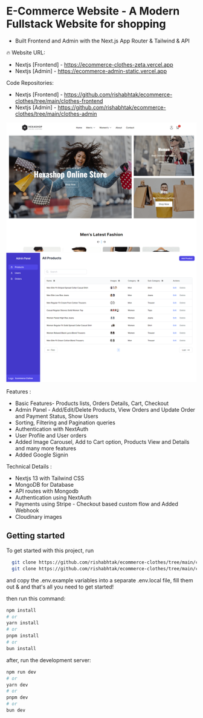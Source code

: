 # E-Commerce Website - A Modern Fullstack Website for shopping

- Built Frontend and Admin with the Next.js App Router & Tailwind & API

🔥 Website URL:

- Nextjs [Frontend] - https://ecommerce-clothes-zeta.vercel.app
- Nextjs [Admin] - https://ecommerce-admin-static.vercel.app

Code Repositories:

- Nextjs [Frontend] - https://github.com/rishabhtak/ecommerce-clothes/tree/main/clothes-frontend
- Nextjs [Admin] - https://github.com/rishabhtak/ecommerce-clothes/tree/main/clothes-admin

![Project Image](https://github.com/rishabhtak/ecommerce-clothes/blob/main/ecommerce-frontend.png)
![Project Image](https://github.com/rishabhtak/ecommerce-clothes/blob/main/ecommerce-admin.png)

Features :

- Basic Features- Products lists, Orders Details, Cart, Checkout
- Admin Panel - Add/Edit/Delete Products, View Orders and Update Order and Payment Status, Show Users
- Sorting, Filtering and Pagination queries
- Authentication with NextAuth
- User Profile and User orders
- Added Image Carousel, Add to Cart option, Products View and Details and many more features
- Added Google Signin

Technical Details :

- Nextjs 13 with Tailwind CSS
- MongoDB for Database
- API routes with Mongodb
- Authentication using NextAuth
- Payments using Stripe - Checkout based custom flow and Added Webhook
- Cloudinary images

## Getting started

To get started with this project, run

```bash
  git clone https://github.com/rishabhtak/ecommerce-clothes/tree/main/clothes-frontend.git
  git clone https://github.com/rishabhtak/ecommerce-clothes/tree/main/clothes-admin.git


```

and copy the .env.example variables into a separate .env.local file, fill them out & and that's all you need to get started!

then run this command:

```bash
npm install
# or
yarn install
# or
pnpm install
# or
bun install
```

after, run the development server:

```bash
npm run dev
# or
yarn dev
# or
pnpm dev
# or
bun dev
```

